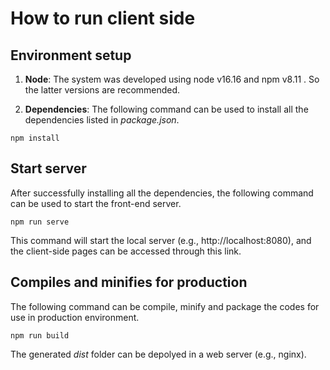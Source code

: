 # How to run client side

## Environment setup

1. **Node**: The system was developed using node v16.16 and npm v8.11 . So the latter versions are recommended.

2. **Dependencies**: The following command can be used to install all the dependencies listed in *package.json*.
```
npm install
```


## Start server
After successfully installing all the dependencies, the following command can be used to start the front-end server.
```
npm run serve
```
This command will start the local server (e.g., http://localhost:8080), and the client-side pages can be accessed through this link.

## Compiles and minifies for production
The following command can be compile, minify and package the codes for use in production environment.
```
npm run build
```
The generated *dist* folder can be depolyed in a web server (e.g., nginx).


